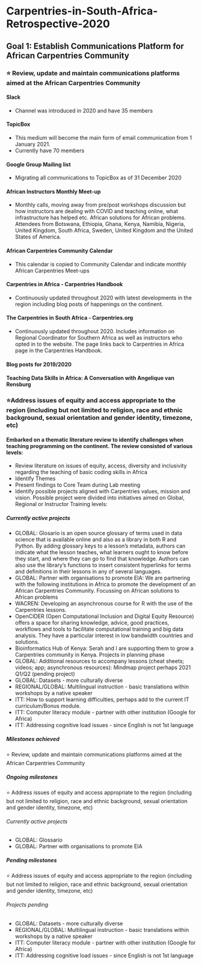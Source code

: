 # Carpentries-in-South-Africa-Retrospective-2020

## Goal 1: Establish Communications Platform for African Carpentries Community
### :star: Review, update and maintain communications platforms aimed at the African Carpentries Community
#### Slack
- Channel was introduced in 2020 and have 35 members
#### TopicBox
- This medium will become the main form of email communication from 1 January 2021.
- Currently have 70 members
#### Google Group Mailing list
- Migrating all communications to TopicBox as of 31 December 2020
#### African Instructors Monthly Meet-up
- Monthly calls, moving away from pre/post workshops discussion but how instructors are dealing with COVID and teaching online, what infrastructure has helped etc. African  solutions for African problems. Attendees from Botswana, Ethiopia, Ghana, Kenya, Namibia, Nigeria, United Kingdom, South Africa, Sweden, United Kingdom and the United States of America. 
#### African Carpentries Community Calendar
- This calendar is copied to Community Calendar and indicate monthly African Carpentries Meet-ups
#### Carpentries in Africa - Carpentries Handbook
- Continuously updated throughout 2020 with latest developments in the region including blog posts of happenings on the continent. 
#### The Carpentries in South Africa - Carpentries.org
- Continuously updated throughout 2020. Includes information on Regional Coordinator for Southern Africa as well as instructors who opted in to the website. The page links back   to Carpentries in Africa page in the Carpentries Handbook.  
#### Blog posts for 2019/2020
#### Teaching Data Skills in Africa: A Conversation with Angelique van Rensburg

### :star:Address issues of equity and access appropriate to the region (including but not limited to religion, race and ethnic background, sexual orientation and gender identity, timezone, etc)
#### Embarked on a thematic literature review to identify challenges when teaching programming on the continent. The review consisted of various levels:
- Review literature on issues of equity, access, diversity and inclusivity regarding the teaching of basic coding skills in Africa 
- Identify Themes
- Present findings to Core Team during Lab meeting
- Identify possible projects aligned with Carpentries values, mission and vision. Possible project were divided into initiatives aimed on Global, Regional or Instructor Training   levels: 
##### Currently active projects
  - GLOBAL: Glosario is an open source glossary of terms used in data science that is available online and also as a library in both R and Python. By adding glossary keys to a lesson’s metadata, authors can indicate what the lesson teaches, what learners ought to know before they start, and where they can go to find that knowledge. Authors can also use the library’s functions to insert consistent hyperlinks for terms and definitions in their lessons in any of several languages.
  - GLOBAL: Partner with organisations to promote EIA: We are partnering with the following institutions in Africa to promote the development of an African Carpentries Community. Focussing on African solutions to African problems
  - WACREN: Developing an asynchronous course for R with the use of the Carpentries lessons. 
  - OpenCIDER (Open Computational Inclusion and Digital Equity Resource) offers a space for sharing knowledge, advice, good practices, workflows and tools to facilitate computational training and big data analysis. They have a particular interest in low bandwidth countries and solutions. 
  - Bioinformatics Hub of Kenya: Serah and I are supporting them to grow a Carpentries community in Kenya. Projects in planning phase
- GLOBAL: Additional resources to accompany lessons (cheat sheets; videos; app; asynchronous resources): Mindmap project perhaps 2021 Q1/Q2 (pending project)
- GLOBAL: Datasets - more culturally diverse
- REGIONAL/GLOBAL: Multilingual instruction - basic translations within workshops by a native speaker
- ITT: How to support learning difficulties, perhaps add to the current IT curriculum/Bonus module.
- ITT: Computer literacy module - partner with other institution (Google for Africa)
- ITT: Addressing cognitive load issues - since English is not 1st language


##### Milestones achieved
:star: Review, update and maintain communications platforms aimed at the African Carpentries Community

##### Ongoing milestones
:star: Address issues of equity and access appropriate to the region (including but not limited to religion, race and ethnic background, sexual orientation and gender identity, timezone, etc)

###### Currently active projects
- GLOBAL: Glossario 
- GLOBAL: Partner with organisations to promote EIA

##### Pending milestones
:star: Address issues of equity and access appropriate to the region (including but not limited to religion, race and ethnic background, sexual orientation and gender identity, timezone, etc)

###### Projects pending

- GLOBAL: Datasets - more culturally diverse
- REGIONAL/GLOBAL: Multilingual instruction - basic translations within workshops by a native speaker
- ITT: Computer literacy module - partner with other institution (Google for Africa)
- ITT: Addressing cognitive load issues - since English is not 1st language

